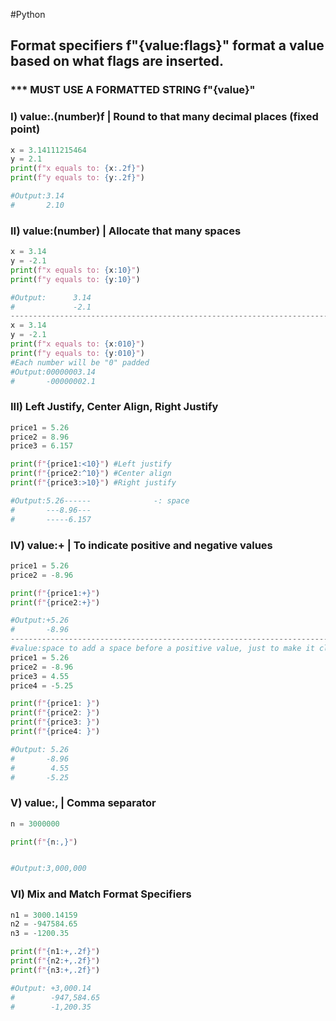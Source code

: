 #Python 
## Format specifiers f"{value:flags}" format a value based on what flags are inserted.
### *** MUST USE A FORMATTED STRING f"{value}"

### I) value:.(number)f  | Round to that many decimal places (fixed point)
```python
x = 3.14111215464
y = 2.1
print(f"x equals to: {x:.2f}")
print(f"y equals to: {y:.2f}")

#Output:3.14
#       2.10
```

### II) value:(number)  | Allocate that many spaces
```python
x = 3.14
y = -2.1
print(f"x equals to: {x:10}")
print(f"y equals to: {y:10}")

#Output:      3.14
#             -2.1
---------------------------------------------------------------------------------
x = 3.14
y = -2.1
print(f"x equals to: {x:010}")
print(f"y equals to: {y:010}")
#Each number will be "0" padded
#Output:00000003.14
#       -00000002.1
```

### III) Left Justify, Center Align, Right Justify
```python
price1 = 5.26
price2 = 8.96
price3 = 6.157

print(f"{price1:<10}") #Left justify
print(f"{price2:^10}") #Center align
print(f"{price3:>10}") #Right justify

#Output:5.26------              -: space
#       ---8.96---
#       -----6.157
```

### IV) value:+  | To indicate positive and negative values 
```python
price1 = 5.26
price2 = -8.96

print(f"{price1:+}") 
print(f"{price2:+}") 

#Output:+5.26
#       -8.96
----------------------------------------------------------------------------------
#value:space to add a space before a positive value, just to make it cleaner
price1 = 5.26
price2 = -8.96
price3 = 4.55
price4 = -5.25

print(f"{price1: }") 
print(f"{price2: }")
print(f"{price3: }") 
print(f"{price4: }")

#Output: 5.26
#       -8.96
#        4.55
#       -5.25
```

### V) value:,  | Comma separator
```python
n = 3000000

print(f"{n:,}")


#Output:3,000,000
```

### VI) Mix and Match Format Specifiers
```python
n1 = 3000.14159
n2 = -947584.65
n3 = -1200.35

print(f"{n1:+,.2f}")
print(f"{n2:+,.2f}")
print(f"{n3:+,.2f}")

#Output: +3,000.14
#        -947,584.65
#        -1,200.35
```